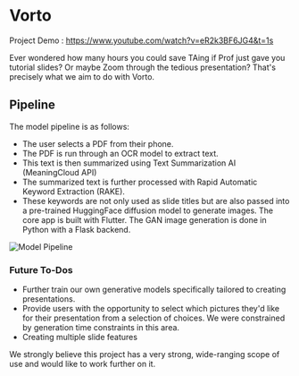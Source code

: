 # Vorto

Project Demo : https://www.youtube.com/watch?v=eR2k3BF6JG4&t=1s

Ever wondered how many hours you could save TAing if Prof just gave you tutorial slides? Or maybe Zoom through the tedious presentation? That's precisely what we aim to do with Vorto.

## Pipeline

The model pipeline is as follows:
- The user selects a PDF from their phone. 
- The PDF is run through an OCR model to extract text.
- This text is then summarized using Text Summarization AI (MeaningCloud API)
- The summarized text is further processed with Rapid Automatic Keyword Extraction (RAKE). 
- These keywords are not only used as slide titles but are also passed into a pre-trained HuggingFace diffusion model to generate images.
The core app is built with Flutter. The GAN image generation is done in Python with a Flask backend.

![Model Pipeline](https://d112y698adiu2z.cloudfront.net/photos/production/software_photos/002/344/076/datas/original.png)

### Future To-Dos
- Further train our own generative models specifically tailored to creating presentations. 
- Provide users with the opportunity to select which pictures they'd like for their presentation from a selection of choices. We were constrained by generation time constraints in this area. 
- Creating multiple slide features

We strongly believe this project has a very strong, wide-ranging scope of use and would like to work further on it.

